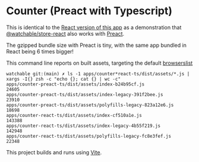 # Counter (Preact with Typescript)

This is identical to the [React version of this app](https://github.com/cefn/watchable/tree/main/apps/counter-react-ts#readme) as a demonstration that [@watchable/store-react](https://www.npmjs.com/package/@watchable/store-react) also works with [Preact](https://preactjs.com/).

The gzipped bundle size with Preact is tiny, with the same app bundled in React being 6 times bigger!

This command line reports on built assets, targeting the default [browserslist](https://browsersl.ist/)

```
watchable git:(main) ✗ ls -1 apps/counter*react-ts/dist/assets/*.js | xargs -I{} zsh -c "echo {}; cat {} | wc -c"
apps/counter-preact-ts/dist/assets/index-b24b95cf.js
24605
apps/counter-preact-ts/dist/assets/index-legacy-391f2bee.js
23910
apps/counter-preact-ts/dist/assets/polyfills-legacy-823a12e6.js
18698
apps/counter-react-ts/dist/assets/index-cf510a1e.js
143388
apps/counter-react-ts/dist/assets/index-legacy-4b55f219.js
142948
apps/counter-react-ts/dist/assets/polyfills-legacy-fc8e3fef.js
22348
```

This project builds and runs using [Vite](https://vitejs.dev/).
